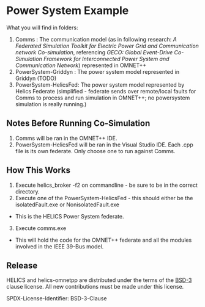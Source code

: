 # Power System Example

What you will find in folders:

1. Comms : The communication model (as in following research: *A Federated Simulation Toolkit for Electric Power Grid and Communication network Co-simulation*, referencing *GECO: Global Event-Drive Co-Simulation  Framework for Interconnected Power System and Communication Network*) represented in OMNET++
2. PowerSystem-Griddyn : The power system model represented in Griddyn (TODO)
3. PowerSystem-HelicsFed: The power system model represented by Helics Federate (simplified - federate sends over remote/local faults for Comms to process and run simulation in OMNET++; no powersystem simulation is really running.)

## Notes Before Running Co-Simulation
1. Comms will be ran in the OMNET++ IDE.
2. PowerSystem-HelicsFed will be ran in the Visual Studio IDE. Each .cpp file is its own federate. Only choose one to run against Comms.

## How This Works
1. Execute helics_broker -f2 on commandline - be sure to be in the correct directory.
2. Execute one of the PowerSystem-HelicsFed - this should either be the isolatedFault.exe or NonisolatedFault.exe
  - This is the HELICS Power System federate.
3. Execute comms.exe
 - This will hold the code for the OMNET++ federate and all the modules involved in the IEEE 39-Bus model.



## Release

HELICS and helics-omnetpp are distributed under the terms of the [BSD-3](https://github.com/GMLC-TDC/helics-omnetpp/blob/master/LICENSE) clause license. All new contributions must be made under this license.

SPDX-License-Identifier: BSD-3-Clause
